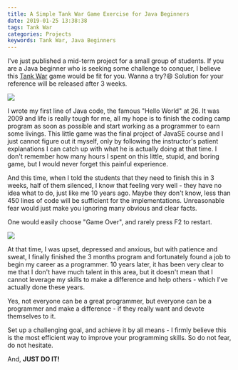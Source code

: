 ```yaml
---
title: A Simple Tank War Game Exercise for Java Beginners
date: 2019-01-25 13:38:38
tags: Tank War
categories: Projects
keywords: Tank War, Java Beginners
---
```


I've just published a mid-term project for a small group of students. If you are a Java beginner who is seeking some challenge to conquer, I believe this [Tank War](https://github.com/nateyoung427/tankwar) game would be fit for you. Wanna a try?😄 Solution for your reference will be released after 3 weeks.

![](https://www.dropbox.com/s/h7lb40jzzkcskun/tank-war.jpg?dl=1)<!-- more -->

I wrote my first line of Java code, the famous "Hello World" at 26. It was 2009 and life is really tough for me, all my hope is to finish the coding camp program as soon as possible and start working as a programmer to earn some livings. This little game was the final project of JavaSE course and I just cannot figure out it myself, only by following the instructor's patient explanations I can catch up with what he is actually doing at that time. I don't remember how many hours I spent on this little, stupid, and boring game, but I would never forget this painful experience.

And this time, when I told the students that they need to finish this in 3 weeks, half of them silenced, I know that feeling very well - they have no idea what to do, just like me 10 years ago. Maybe they don't know, less than 450 lines of code will be sufficient for the implementations. Unreasonable fear would just make you ignoring many obvious and clear facts.

One would easily choose "Game Over", and rarely press F2 to restart.

![](https://www.dropbox.com/s/z1gars1msdvmsug/game-over.jpg?dl=1)

At that time, I was upset, depressed and anxious, but with patience and sweat, I finally finished the 3 months program and fortunately found a job to begin my career as a programmer. 10 years later, it has been very clear to me that I don't have much talent in this area, but it doesn't mean that I cannot leverage my skills to make a difference and help others - which I've actually done these years.

Yes, not everyone can be a great programmer, but everyone can be a programmer and make a difference - if they really want and devote themselves to it.

Set up a challenging goal, and achieve it by all means - I firmly believe this is the most efficient way to improve your programming skills. So do not fear, do not hesitate.

And, **JUST DO IT!**

<script type="text/javascript">
amzn_assoc_placement = "adunit0";
amzn_assoc_search_bar = "false";
amzn_assoc_tracking_id = "oldyoungboy-20";
amzn_assoc_ad_mode = "manual";
amzn_assoc_ad_type = "smart";
amzn_assoc_marketplace = "amazon";
amzn_assoc_region = "US";
amzn_assoc_title = "";
amzn_assoc_linkid = "de429ade981a7c8fe5027e941b980ae1";
amzn_assoc_asins = "B00TFAET2G,0134685997,0134757599,020161622X";
</script>
<script src="//z-na.amazon-adsystem.com/widgets/onejs?MarketPlace=US"></script>
